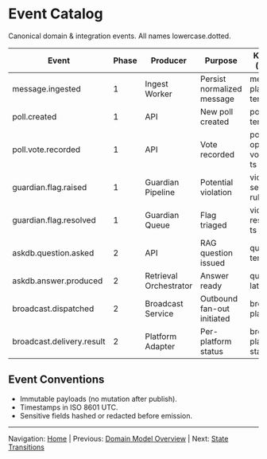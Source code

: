 # Event Catalog

Canonical domain & integration events. All names lowercase.dotted.

| Event | Phase | Producer | Purpose | Key Fields (excerpt) | Consumers |
|-------|-------|----------|---------|----------------------|-----------|
| message.ingested | 1 | Ingest Worker | Persist normalized message | messageId, platform, tenantId, ts | Analytics, Guardian |
| poll.created | 1 | API | New poll created | pollId, tenantId, ts | Analytics |
| poll.vote.recorded | 1 | API | Vote recorded | pollId, optionId, voterHash, ts | Analytics |
| guardian.flag.raised | 1 | Guardian Pipeline | Potential violation | violationId, severity, ruleId | Guardian Queue, Analytics |
| guardian.flag.resolved | 1 | Guardian Queue | Flag triaged | violationId, resolution, ts | Analytics |
| askdb.question.asked | 2 | API | RAG question issued | questionId, tenantId | Retrieval Orchestrator |
| askdb.answer.produced | 2 | Retrieval Orchestrator | Answer ready | questionId, latencyMs | Analytics |
| broadcast.dispatched | 2 | Broadcast Service | Outbound fan-out initiated | broadcastId, platforms[] | Analytics |
| broadcast.delivery.result | 2 | Platform Adapter | Per-platform status | broadcastId, platform, status | Analytics |

## Event Conventions

* Immutable payloads (no mutation after publish).
* Timestamps in ISO 8601 UTC.
* Sensitive fields hashed or redacted before emission.

---
Navigation: [Home](home.md) | Previous: [Domain Model Overview](domain_model_overview.md) | Next: [State Transitions](state_transitions.md)
